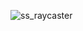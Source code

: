 ![ss_raycaster](https://github.com/dazaizer0/raycaster_c_raylib/assets/60112867/b4fd73aa-6f05-476b-9611-c68507a354b4)

